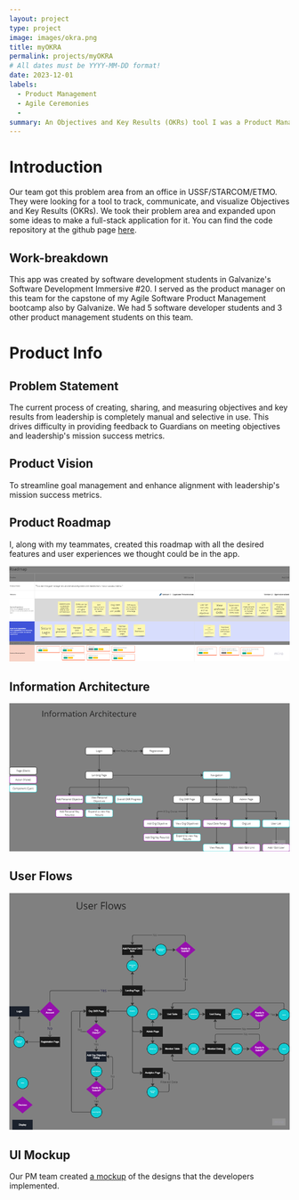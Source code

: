 ```yaml
---
layout: project
type: project
image: images/okra.png
title: myOKRA
permalink: projects/myOKRA
# All dates must be YYYY-MM-DD format!
date: 2023-12-01
labels:
  - Product Management
  - Agile Ceremonies
  -
summary: An Objectives and Key Results (OKRs) tool I was a Product Manager for during my Product Management bootcamp by Galvanize. The developers who worked on this project were from a sister bootcamp for software development.
---
```


# Introduction
Our team got this problem area from an office in USSF/STARCOM/ETMO. They were looking for a tool to track, communicate, and visualize Objectives and Key Results (OKRs). We took their problem area and expanded upon some ideas to make a full-stack application for it. You can find the code repository at the github page [here](https://github.com/SDI-20-Capstone/ThugNasty-Capstone).

## Work-breakdown
This app was created by software development students in Galvanize's Software Development Immersive #20. I served as the product manager on this team for the capstone of my Agile Software Product Management bootcamp also by Galvanize. We had 5 software developer students and 3 other product management students on this team.

# Product Info
## Problem Statement
The current process of creating, sharing, and measuring objectives and key results from leadership is completely manual and selective in use. This drives difficulty in providing feedback to Guardians on meeting objectives and leadership's mission success metrics.

## Product Vision
To streamline goal management and enhance alignment with leadership's mission success metrics.

## Product Roadmap
I, along with my teammates, created this roadmap with all the desired features and user experiences we thought could be in the app.

![roadmap](../images/roadmap.png)

## Information Architecture
![information architecture](../images/information_architecture.png)

## User Flows
![user flows](../images/user_flows.png)

## UI Mockup
Our PM team created [a mockup](https://www.figma.com/file/ORC6pSrKwXVLJz12i79uv2/SDI-20-Capstone?type=design&node-id=0-1&mode=design) of the designs that the developers implemented.